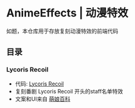 # AnimeEffects | 动漫特效
如题，本仓库用于存放复刻动漫特效的前端代码

## 目录
### Lycoris Recoil
- 代码: [Lycoris Recoil](./lycoris)
- 复刻番剧 Lycoris Recoil 开头的staff名单特效
- 文案和UI来自 [萌娘百科](https://zh.moegirl.org.cn/zh-hans/Lycoris_Recoil)